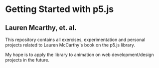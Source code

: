 # Getting Started with p5.js

## Lauren Mcarthy, et. al.

This repository contains all exercises, experimentation and personal projects related to Lauren McCarthy's
book on the p5.js library.

My hope is to apply the library to animation on web development/design projects in the future.
